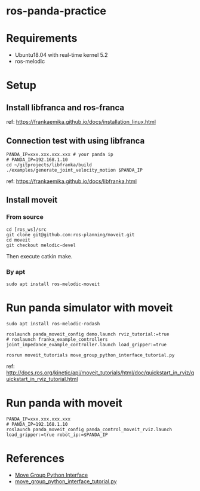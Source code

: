 # ros-panda-practice

# Requirements

- Ubuntu18.04 with real-time kernel 5.2
- ros-melodic

# Setup

## Install libfranca and ros-franca

ref: https://frankaemika.github.io/docs/installation_linux.html

## Connection test with using libfranca

```
PANDA_IP=xxx.xxx.xxx.xxx # your panda ip
# PANDA_IP=192.168.1.10
cd ~/gitprojects/libfranka/build
./examples/generate_joint_velocity_motion $PANDA_IP
```

ref: https://frankaemika.github.io/docs/libfranka.html

## Install moveit

### From source

```
cd [ros_ws]/src
git clone git@github.com:ros-planning/moveit.git
cd moveit
git checkout melodic-devel
```

Then execute catkin make.

### By apt

```
sudo apt install ros-melodic-moveit
```


# Run panda simulator with moveit

```
sudo apt install ros-melodic-rodash
```

```
roslaunch panda_moveit_config demo.launch rviz_tutorial:=true
# roslaunch franka_example_controllers joint_impedance_example_controller.launch load_gripper:=true
```

```
rosrun moveit_tutorials move_group_python_interface_tutorial.py
```

ref: http://docs.ros.org/kinetic/api/moveit_tutorials/html/doc/quickstart_in_rviz/quickstart_in_rviz_tutorial.html

# Run panda with moveit

```
PANDA_IP=xxx.xxx.xxx.xxx
# PANDA_IP=192.168.1.10
roslaunch panda_moveit_config panda_control_moveit_rviz.launch load_gripper:=true robot_ip:=$PANDA_IP
```

# References

- [Move Group Python Interface](http://docs.ros.org/melodic/api/moveit_tutorials/html/doc/move_group_python_interface/move_group_python_interface_tutorial.html)
- [move_group_python_interface_tutorial.py](https://github.com/ros-planning/moveit_tutorials/blob/master/doc/move_group_python_interface/scripts/move_group_python_interface_tutorial.py)
